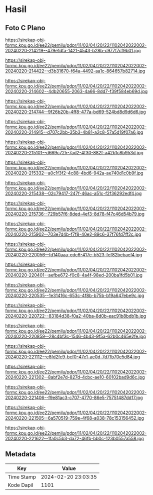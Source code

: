 # Hasil

## Foto C Plano

https://sirekap-obj-formc.kpu.go.id/ee22/pemilu/pdpr/11/02/04/20/22/1102042022002-20240220-214219--479e1dfa-1421-4543-b28b-c977f7cf9b01.jpg

https://sirekap-obj-formc.kpu.go.id/ee22/pemilu/pdpr/11/02/04/20/22/1102042022002-20240220-214422--d3b31670-f64a-4492-aa1c-864657b82714.jpg

https://sirekap-obj-formc.kpu.go.id/ee22/pemilu/pdpr/11/02/04/20/22/1102042022002-20240220-214602--4db20655-2063-4a66-8dd7-f39f584eb69d.jpg

https://sirekap-obj-formc.kpu.go.id/ee22/pemilu/pdpr/11/02/04/20/22/1102042022002-20240220-214744--9f26b20b-4ff8-477a-bd69-524bd8d9d6d6.jpg

https://sirekap-obj-formc.kpu.go.id/ee22/pemilu/pdpr/11/02/04/20/22/1102042022002-20240220-214915--d707c2bb-35b3-4b81-a2c8-57a5d19f07a6.jpg

https://sirekap-obj-formc.kpu.go.id/ee22/pemilu/pdpr/11/02/04/20/22/1102042022002-20240220-215101--d669c725-7ad2-4f30-882f-a42b1c8b953d.jpg

https://sirekap-obj-formc.kpu.go.id/ee22/pemilu/pdpr/11/02/04/20/22/1102042022002-20240220-215332--a0c1f3f2-4c88-4bd6-942a-ae740d1c0b9f.jpg

https://sirekap-obj-formc.kpu.go.id/ee22/pemilu/pdpr/11/02/04/20/22/1102042022002-20240220-215438--02c79417-247f-46ac-a51c-f2f36292edf4.jpg

https://sirekap-obj-formc.kpu.go.id/ee22/pemilu/pdpr/11/02/04/20/22/1102042022002-20240220-215736--729b57f6-8ded-4ef3-8d78-f47c46d54b79.jpg

https://sirekap-obj-formc.kpu.go.id/ee22/pemilu/pdpr/11/02/04/20/22/1102042022002-20240220-215902--703e7d4b-f7f8-40e2-89c6-37f76fd7ff2c.jpg

https://sirekap-obj-formc.kpu.go.id/ee22/pemilu/pdpr/11/02/04/20/22/1102042022002-20240220-220056--fd140aaa-edc6-417e-b523-fef82bebaef4.jpg

https://sirekap-obj-formc.kpu.go.id/ee22/pemilu/pdpr/11/02/04/20/22/1102042022002-20240220-220401--aefbe672-f0c8-4a4f-98ed-200ba1fd5b01.jpg

https://sirekap-obj-formc.kpu.go.id/ee22/pemilu/pdpr/11/02/04/20/22/1102042022002-20240220-220535--1e31416c-653c-4f8b-b75b-b19a647ebe9c.jpg

https://sirekap-obj-formc.kpu.go.id/ee22/pemilu/pdpr/11/02/04/20/22/1102042022002-20240220-220722--83184d38-f0a2-40ba-8d0b-eac91b8bdb1b.jpg

https://sirekap-obj-formc.kpu.go.id/ee22/pemilu/pdpr/11/02/04/20/22/1102042022002-20240220-220859--28c4bf3c-1546-4b43-9f5a-62b0c465e2fe.jpg

https://sirekap-obj-formc.kpu.go.id/ee22/pemilu/pdpr/11/02/04/20/22/1102042022002-20240220-221112--e8fd2fc9-bcf0-47e1-ae0d-7d7fb70e5d84.jpg

https://sirekap-obj-formc.kpu.go.id/ee22/pemilu/pdpr/11/02/04/20/22/1102042022002-20240220-221302--8abf2e7d-827d-4cbc-ae10-60102bad9d6c.jpg

https://sirekap-obj-formc.kpu.go.id/ee22/pemilu/pdpr/11/02/04/20/22/1102042022002-20240220-221406--f9e81ac3-c707-4770-86e5-75751487dd17.jpg

https://sirekap-obj-formc.kpu.go.id/ee22/pemilu/pdpr/11/02/04/20/22/1102042022002-20240220-221505--6a570519-759e-4f68-a038-78c153156452.jpg

https://sirekap-obj-formc.kpu.go.id/ee22/pemilu/pdpr/11/02/04/20/22/1102042022002-20240220-221622--1fa0c5b3-da72-46fb-bb0c-123b0557a558.jpg


## Metadata

| Key        | Value               |
| ---------- | ------------------- |
| Time Stamp | 2024-02-20 23:03:35 |
| Kode Dapil | 1101                |



